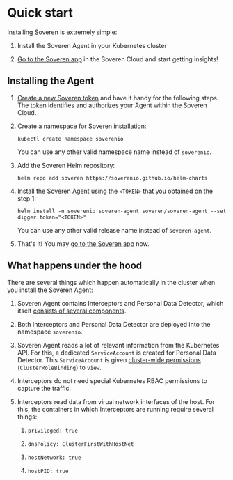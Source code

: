 # Quick start

Installing Soveren is extremely simple:

1. Install the Soveren Agent in your Kubernetes cluster

2. [Go to the Soveren app](https://app.soveren.io/) in the Soveren Cloud and start getting insights!


## Installing the Agent

1. [Create a new Soveren token](../../administration/managing-agents#create-an-agent) and have it handy for the following steps. The token identifies and authorizes your Agent within the Soveren Cloud.
 

2. Create a namespace for Soveren installation:
    ```shell
    kubectl create namespace soverenio
    ```
   You can use any other valid namespace name instead of `soverenio`.


4. Add the Soveren Helm repository:
    ```shell
    helm repo add soveren https://soverenio.github.io/helm-charts
    ```

5. Install the Soveren Agent using the `<TOKEN>` that you obtained on the step 1:
    ```shell
    helm install -n soverenio soveren-agent soveren/soveren-agent --set digger.token="<TOKEN>"
    ```
   You can use any other valid release name instead of `soveren-agent`.


7. That's it! You may [go to the Soveren app](https://app.soveren.io/) now.

## What happens under the hood

There are several things which happen automatically in the cluster when you install the Soveren Agent:

1. Soveren Agent contains Interceptors and Personal Data Detector, which itself [consists of several components](../../#soveren-agent).


2. Both Interceptors and Personal Data Detector are deployed into the namespace `soverenio`. 


3. Soveren Agent reads a lot of relevant information from the Kubernetes API. For this, a dedicated `ServiceAccount` is created for Personal Data Detector. This `ServiceAccount` is given [cluster-wide permissions](https://github.com/soverenio/helm-charts/blob/master/charts/soveren-agent/templates/digger-rbac.yaml) (`ClusterRoleBinding`) to `view`.


4. Interceptors do not need special Kubernetes RBAC permissions to capture the traffic.

5. Interceptors read data from virual network interfaces of the host. For this, the containers in which Interceptors are running require several things:

    1. `privileged: true`

    2. `dnsPolicy: ClusterFirstWithHostNet`

    3. `hostNetwork: true`

    4. `hostPID: true`
